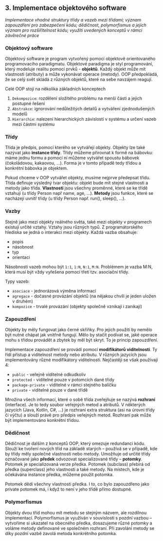 ## 3. Implementace objektového software

_Implementace vhodné struktury třídy a vazeb mezi třídami; význam zapouzdření pro zabezpečení kódu; dědičnost,
polymorfismus a jejich význam pro rozšiřitelnost kódu; využití uvedených konceptů v rámci závěrečné práce_

### Objektový software

Objektový software je program vytvořený pomocí objektově orientovaného programovacího paradigmatu.
Objektové paradigma je styl programování, který modeluje realitu pomocí prvků - **objektů**.
Každý objekt může mít vlastnosti (atributy) a může vykonávat operace (metody).
OOP předpokládá, že se celý svět skládá z různých objektů, které na sebe navzájem reagují.

Celé OOP stojí na několika základních konceptech

1. `Dekompozice`: rozdělení složitého problému na menší části a jejich postupné řešení
2. `Abstrakce`: ignorování nedůležitých detailů a vytváření zjednodušených modelů
3. `Hierarchie`: nalezení hierarchických závislostí v systému a určení vazeb mezi částmi systému

### Třídy

Třída je předpis, pomocí kterého se vytvářejí objekty.
Objekty lze také nazývat jako **instance třídy**.
Třídy můžeme přirovnat k formě na bábovku: máme jednu formu a pomocí ní můžeme vytvářet spoustu bábovek (čokoládovou,
kakaovou, ...).
Forma je v tomto případě tedy třídou a konkrétní bábovka je objektem.

Pokud chceme v OOP vytvářet objekty, musíme nejprve předepsat třídu.
Třída definuje výsledný tvar objektu: objekt bude mít stejné vlastnosti a metody jako třída.
**Vlastnosti** jsou všechny proměnné, které se ke třídě vztahují (u třídy Person např name, age, ...).
**Metody** jsou funkce, které se nacházejí uvnitř třídy (u třídy Person např. run(), sleep(), ...).

### Vazby

Stejně jako mezi objekty reálného světa, také mezi objekty v programech existují určité vztahy.
Vztahy jsou různých typů.
Z programátorského hlediska se jedná o interakci mezi objekty.
Každá vazba obsahuje:

- popis
- násobnost
- typ
- orientaci

Násobnosti vazeb mohou být `1:1`, `1:N`, `N:1`, `M:N`.
Problémem je vazba M:N, která musí být vždy vyřešena pomocí třetí tzv. asociační třídy.

Typy vazeb:

- `asociace` - jednorázová výměna informací
- `agregace` - dočasné provázání objektů (na nějakou chvíli je jeden uložen v druhém)
- `kompozice` - trvalé provázání (objekty společně vznikají i zanikají)

### Zapouzdření

Objekty by měly fungovat jako černé skříňky.
Pro jejich použití by nemělo být nutné chápat jak vnitřně fungují.
Mělo by stačit podívat se, jaké operace mohu s třídou provádět a zbytek by měl být skryt.
To je princip zapouzdření.

Implementace zapouzdření se provádí pomocí **modifikátorů viditelnosti**.
Ty řídí přístup a viditelnost metody nebo atributu.
V různých jazycích jsou implementovány různé modifikátory viditelnosti.
Nejčastěji se však používají 4:

- `public` - veřejně viditelné odkudkoliv
- `protected` - viditelné pouze v potomcích dané třídy
- `package-private` - viditelné v rámci stejného balíčku
- `private` - viditelné pouze v dané třídě

Množina všech informací, které o sobě třída zveřejňuje se nazývá **rozhraní** (interface).
Je to tedy soubor veřejných metod a atributů.
V některých jazycích (Java, Kotlin, C#, ...) je rozhraní extra struktura (asi na úrovni třídy či výčtu) a slouží právě
pro předpis veřejných metod.
Rozhraní pak může být implementováno konkrétní třídou.

### Dědičnost

Dědičnost je dalším z konceptů OOP, který omezuje redundanci kódu.
Slouží ke tvoření nových tříd na základě starých – používá se v případě, kde by třídy měly společné vlastnosti nebo
metody.
Umožňuje od určité třídy označované jako **předek** odvozovat specializované třídy – **potomky**.
Potomek je specializovaná verze předka.
Potomek (subclass) přebírá od předka (superclass) jeho vlastnosti a také metody.
Na místech, kde je očekávána instance předka, můžeme použít potomka.

Potomek dědí všechny vlastnosti předka.
I to, co bylo zapouzdřeno jako private potomek má, i když to není v jeho třídě přímo dostupné.

### Polymorfismus

Objekty dvou tříd mohou mít metodu se stejným názvem, ale rozdílnou implementací.
Polymorfismus je využíván v souvislosti s pozdní vazbou – vytvoříme si ukazatel na obecného předka, dosazujeme různé
potomky a voláme metody definované ve společném rozhraní.
Při zavolání metody se díky pozdní vazbě zavolá metoda konkrétního potomka.